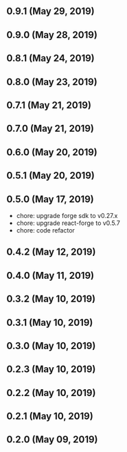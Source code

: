 ## 0.9.1 (May 29, 2019)


## 0.9.0 (May 28, 2019)


## 0.8.1 (May 24, 2019)


## 0.8.0 (May 23, 2019)


## 0.7.1 (May 21, 2019)


## 0.7.0 (May 21, 2019)


## 0.6.0 (May 20, 2019)


## 0.5.1 (May 20, 2019)


## 0.5.0 (May 17, 2019)

- chore: upgrade forge sdk to v0.27.x
- chore: upgrade react-forge to v0.5.7
- chore: code refactor

## 0.4.2 (May 12, 2019)


## 0.4.0 (May 11, 2019)


## 0.3.2 (May 10, 2019)


## 0.3.1 (May 10, 2019)


## 0.3.0 (May 10, 2019)


## 0.2.3 (May 10, 2019)


## 0.2.2 (May 10, 2019)


## 0.2.1 (May 10, 2019)


## 0.2.0 (May 09, 2019)
